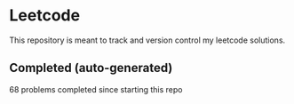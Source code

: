 # Leetcode

This repository is meant to track and version control my leetcode solutions.

## Completed (auto-generated)

68 problems completed since starting this repo
